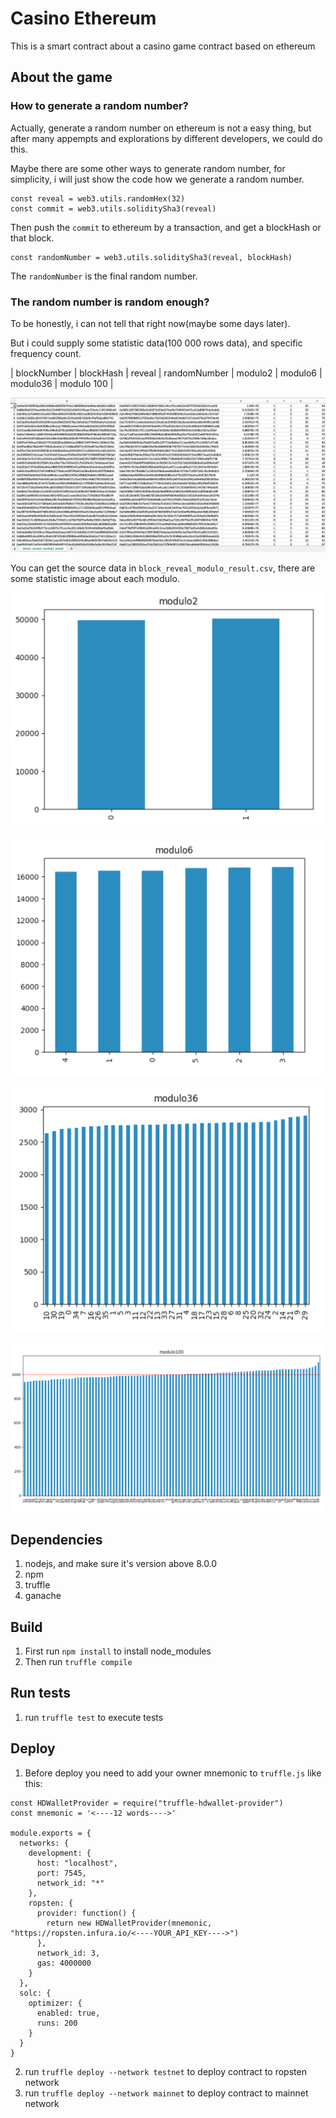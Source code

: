 # Casino Ethereum

This is a smart contract about a casino game contract based on ethereum

## About the game

### How to generate a random number?

Actually, generate a random number on ethereum is not a easy thing, but
after many appempts and explorations by different developers, we could do this.

Maybe there are some other ways to generate random number, for simplicity, i will
just show the code how we generate a random number.

```
const reveal = web3.utils.randomHex(32)
const commit = web3.utils.soliditySha3(reveal)
```

Then push the `commit` to ethereum by a transaction, and get a blockHash or that block.

```
const randomNumber = web3.utils.soliditySha3(reveal, blockHash)
```
The `randomNumber` is the final random number.

### The random number is random enough?

To be honestly, i can not tell that right now(maybe some days later).

But i could supply some statistic data(100 000 rows data), and specific frequency count.

| blockNumber | blockHash | reveal | randomNumber | modulo2 | modulo6 | modulo36 | modulo 100 |

![block_reveal_result](images/block_reveal_result.png)

You can get the source data in `block_reveal_modulo_result.csv`, there are some statistic image about each modulo.

![modulo2](images/modulo2.png)

![modulo6](images/modulo6.png)

![modulo36](images/modulo36.png)

![modulo100](images/modulo100.png)


## Dependencies

1. nodejs, and make sure it's version above 8.0.0
2. npm
3. truffle
4. ganache

## Build
1. First run `npm install` to install node_modules
2. Then run `truffle compile`

## Run tests
1. run `truffle test` to execute tests

## Deploy
1. Before deploy you need to add your owner mnemonic to `truffle.js` like this:
```
const HDWalletProvider = require("truffle-hdwallet-provider")
const mnemonic = '<----12 words---->'

module.exports = {
  networks: {
    development: {
      host: "localhost",
      port: 7545,
      network_id: "*"
    },
    ropsten: {
      provider: function() {
        return new HDWalletProvider(mnemonic, "https://ropsten.infura.io/<----YOUR_API_KEY---->")
      },
      network_id: 3,
      gas: 4000000
    }
  },
  solc: {
    optimizer: {
      enabled: true,
      runs: 200
    }
  }
}
```
2. run `truffle deploy --network testnet` to deploy contract to ropsten network
3. run `truffle deploy --network mainnet` to deploy contract to mainnet network
